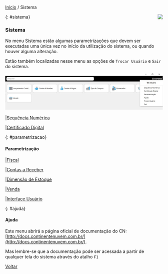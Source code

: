 [Início](index.md) / Sistema

<a href="http://docs.continentenuvem.com.br/dicas.html#dicas"><img align="right" src="http://docs.continentenuvem.com.br/images/dicas.png"></a>





{: #sistema}                                                                                                          

### Sistema          

No menu Sistema estão algumas parametrizações que devem ser executadas uma única vez no início da utilização do sistema, ou quando houver alguma alteração.

Estão também localizadas nesse menu as opções de `Trocar Usuário` e `Sair` do sistema.

![](images/sistema.jpg)

|[Sequência Numérica](sistema_sequencia_numerica.md)

|[Certificado Digital](sistema_certificado_digital.md)



{: #parametrizacao}

#### Parametrização

|[Fiscal](sistema_parametrizacao.md#fiscal)

|[Contas a Receber](sistema_parametrizacao.md#contasreceber)

|[Dimensão de Estoque](sistema_parametrizacao.md#dimensaoestoque)

|[Venda](sistema_parametrizacao.md#venda)

|[Interface Usuário](sistema_parametrizacao.md#interfaceusuario)



{: #ajuda}

#### Ajuda

Este menu abrirá a página oficial de documentação do CN: [http://docs.continentenuvem.com.br/](http://docs.continentenuvem.com.br/). 

Mas lembre-se que a documentação pode ser acessada a partir de qualquer tela do sistema através do atalho `F1`



[Voltar](index.md)


